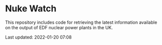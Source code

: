 # Nuke Watch

This repository includes code for retrieving the latest information available on the output of EDF nuclear power plants in the UK.

Last updated: 2022-01-20 07:08
